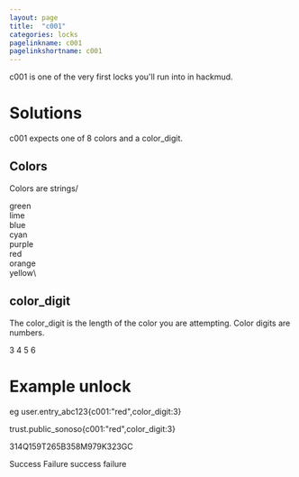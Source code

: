 ```yaml
---
layout: page
title:  "c001"
categories: locks
pagelinkname: c001
pagelinkshortname: c001
---
```


c001 is one of the very first locks you'll run into in hackmud.

# Solutions

c001 expects one of 8 colors and a color_digit.

## Colors

Colors are strings/

green\
lime\
blue\
cyan\
purple\
red\
orange\
yellow\

## color_digit

The color_digit is the length of the color you are attempting. Color digits are numbers.

3
4
5
6

# Example unlock

eg user.entry_abc123{c001:"red",color_digit:3}

trust.public_sonoso{c001:"red",color_digit:3}

314Q159T265B358M979K323GC

Success Failure success failure